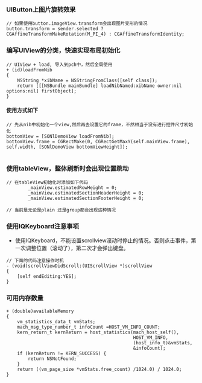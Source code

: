 ### UIButton上图片旋转效果

```
// 如果使用button.imageView.transform会出现图片变形的情况
button.transform = sender.selected ? CGAffineTransformMakeRotation(M_PI_4) : CGAffineTransformIdentity;

```

### 编写UIView的分类，快速实现布局初始化

```
// UIView + load, 导入到pch中，然后全局使用
+ (id)loadFromNib
{
    NSString *xibName = NSStringFromClass([self class]);
    return [[[NSBundle mainBundle] loadNibNamed:xibName owner:nil options:nil] firstObject];
}
```

#### 使用方式如下

```
// 先从nib中初始化一个view,然后再去设置它的frame，不然相当于没有进行控件尺寸初始化
bottomView = [SONlDemoView loadFromNib];
bottomView.frame = CGRectMake(0, CGRectGetMaxY(self.mainView.frame), self.width, [SONlDemoView bottomViewHeight]);
  
```



### 使用tableView，整体刷新时会出现位置跳动

```
// 在tableView初始化时添加如下代码
        _mainView.estimatedRowHeight = 0;
        _mainView.estimatedSectionHeaderHeight = 0;
        _mainView.estimatedSectionFooterHeight = 0;
        
// 当前是无论是plain 还是group都会出现这种情况
```



### 使用IQKeyboard注意事项

* 使用IQKeyboard，不能设置scrollview滚动时停止的情况。否则点击事件，第一次调整位置（滚动了），第二次才会弹出键盘。

```
// 下面的代码注意操作时机
- (void)scrollViewDidScroll:(UIScrollView *)scrollView
{
    [self endEditing:YES];
}
```



### 可用内存数量

```
+ (double)availableMemory
{
    vm_statistics_data_t vmStats;
    mach_msg_type_number_t infoCount =HOST_VM_INFO_COUNT;
    kern_return_t kernReturn = host_statistics(mach_host_self(),
                                               HOST_VM_INFO,
                                               (host_info_t)&vmStats,
                                               &infoCount);
    if (kernReturn != KERN_SUCCESS) {
        return NSNotFound;
    }
    return ((vm_page_size *vmStats.free_count) /1024.0) / 1024.0;
}
```



